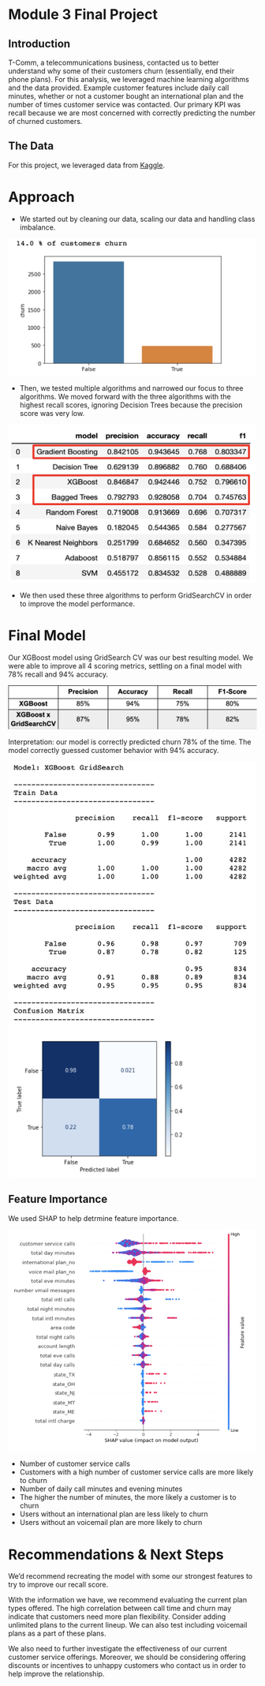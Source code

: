 
# Module 3 Final Project


## Introduction

T-Comm, a telecommunications business, contacted us to better understand why some of their customers churn (essentially, end their phone plans). For this analysis, we leveraged machine learning algorithms and the data provided. Example customer features include daily call minutes, whether or not a customer bought an international plan and the number of times customer service was contacted. Our primary KPI was recall because we are most concerned with correctly predicting the number of churned customers.

## The Data

For this project, we leveraged data from [Kaggle](https://www.kaggle.com/becksddf/churn-in-telecoms-dataset).

# Approach

- We started out by cleaning our data, scaling our data and handling class imbalance. 

<p align="center">
  <img src="https://github.com/miriamsemmar/dsc-mod-3-project-v2-1-onl01-dtsc-pt-070620/blob/master/Churn%20Proportion.png" width="600" />
</p>

- Then, we tested multiple algorithms and narrowed our focus to three algorithms. We moved forward with the three algorithms with the highest recall scores, ignoring Decision Trees because the precision score was very low.  

<p align="center">
  <img src="https://github.com/miriamsemmar/dsc-mod-3-project-v2-1-onl01-dtsc-pt-070620/blob/master/Baseline%20Models.png"  width="600"/>
</p>

- We then used these three algorithms to perform GridSearchCV in order to improve the model performance.


# Final Model

Our XGBoost model using GridSearch CV was our best resulting model. We were able to improve all 4 scoring metrics, settling on a final model with 78% recall and 94% accuracy.

<p align="center">
  <img src="https://github.com/miriamsemmar/dsc-mod-3-project-v2-1-onl01-dtsc-pt-070620/blob/master/Final%20Model%20Scores.png" />
</p>

Interpretation: our model is correctly predicted churn 78% of the time. The model correctly guessed customer behavior with 94% accuracy.

<p align="center">
  <img src="https://github.com/miriamsemmar/dsc-mod-3-project-v2-1-onl01-dtsc-pt-070620/blob/master/Final_Model.png" width="600" />
</p>
 
 
 ## Feature Importance
 
 We used SHAP to help detrmine feature importance. 
 
 <p align="center">
  <img src="https://github.com/miriamsemmar/dsc-mod-3-project-v2-1-onl01-dtsc-pt-070620/blob/master/SHAP_Feature_Importance.png" width="600" />
</p>
 
- Number of customer service calls
 - Customers with a high number of customer service calls are more likely to churn
- Number of daily call minutes and evening minutes
 - The higher the number of minutes, the more likely a customer is to churn
- Users without an international plan are less likely to churn
- Users without an voicemail plan are more likely to churn


# Recommendations & Next Steps

We’d recommend recreating the model with some our strongest features to try to improve our recall score. 

With the information we have, we recommend evaluating the current plan types offered. The high correlation between call time and churn may indicate that customers need more plan flexibility. Consider adding unlimited plans to the current lineup. We can also test including voicemail plans as a part of these plans. 

We also need to further investigate the effectiveness of our current customer service offerings. Moreover, we should be considering offering discounts or incentives to unhappy customers who contact us in order to help improve the relationship.
